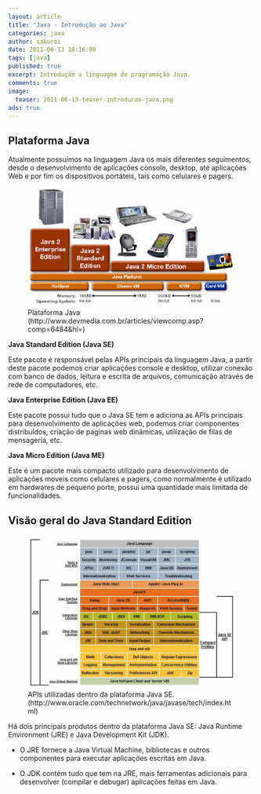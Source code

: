 ```yaml
---
layout: article
title: "Java - Introdução ao Java"
categories: java
author: sakurai
date: 2011-06-13 18:16:00
tags: [java]
published: true
excerpt: Introdução a linguagem de programação Java.
comments: true
image:
  teaser: 2011-06-13-teaser-introducao-java.png
ads: true
---
```


## Plataforma Java

Atualmente possuímos na linguagem Java os mais diferentes seguimentos, desde o desenvolvimento de aplicações console, desktop, até aplicações Web e por fim os dispositivos portáteis, tais como celulares e pagers.

<figure>
    <a href="/images/2011-06-13-introducao-java-01.png"><img src="/images/2011-06-13-introducao-java-01.png" alt="Plataforma Java."></a>
    <figcaption>Plataforma Java (http://www.devmedia.com.br/articles/viewcomp.asp?comp=6484&hl=)</figcaption>
</figure>

**Java Standard Edition (Java SE)**

Este pacote é responsável pelas APIs principais da linguagem Java, a partir deste pacote podemos criar aplicações console e desktop, utilizar conexão com banco de dados, leitura e escrita de arquivos, comunicação através de rede de computadores, etc.

**Java Enterprise Edition (Java EE)**

Este pacote possui tudo que o Java SE tem e adiciona as APIs principais para desenvolvimento de aplicações web, podemos criar componentes distribuídos, criação de paginas web dinâmicas, utilização de filas de mensageria, etc.

**Java Micro Edition (Java ME)**

Este é um pacote mais compacto utilizado para desenvolvimento de aplicações moveis como celulares e pagers, como normalmente é utilizado em hardwares de pequeno porte, possui uma quantidade mais limitada de funcionalidades.


## Visão geral do Java Standard Edition

<figure>
    <a href="/images/2011-06-13-introducao-java-02.png"><img src="/images/2011-06-13-introducao-java-02.png" alt="APIs utilizadas dentro da plataforma Java SE."></a>
    <figcaption>APIs utilizadas dentro da plataforma Java SE. (http://www.oracle.com/technetwork/java/javase/tech/index.html)</figcaption>
</figure>

Há dois principais produtos dentro da plataforma Java SE: Java Runtime Environment (JRE) e Java Development Kit (JDK).

* O JRE fornece a Java Virtual Machine, bibliotecas e outros componentes para executar aplicações escritas em Java.

* O JDK contém tudo que tem na JRE, mais ferramentas adicionais para desenvolver (compilar e debugar) aplicações feitas em Java.
